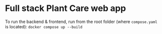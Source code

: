 # Full stack Plant Care web app

To run the backend & frontend, run from the root folder (where `compose.yaml` is located):
``docker compose up --build``